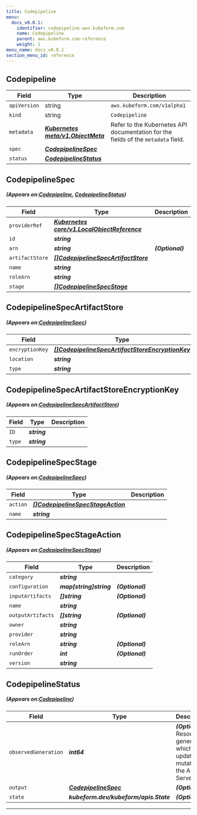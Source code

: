 ```yaml
---
title: Codepipeline
menu:
  docs_v0.0.1:
    identifier: codepipeline-aws.kubeform.com
    name: Codepipeline
    parent: aws.kubeform.com-reference
    weight: 1
menu_name: docs_v0.0.1
section_menu_id: reference
---
```


## Codepipeline
| Field | Type | Description |
| ------ | ----- | ----------- |
| `apiVersion` | string | `aws.kubeform.com/v1alpha1` |
|    `kind` | string | `Codepipeline` |
| `metadata` | ***[Kubernetes meta/v1.ObjectMeta](https://kubernetes.io/docs/reference/generated/kubernetes-api/v1.13/#objectmeta-v1-meta)***|Refer to the Kubernetes API documentation for the fields of the `metadata` field.|
| `spec` | ***[CodepipelineSpec](#CodepipelineSpec)***||
| `status` | ***[CodepipelineStatus](#CodepipelineStatus)***||
## CodepipelineSpec
##### (Appears on:[Codepipeline](#Codepipeline), [CodepipelineStatus](#CodepipelineStatus))
| Field | Type | Description |
| ------ | ----- | ----------- |
| `providerRef` | ***[Kubernetes core/v1.LocalObjectReference](https://kubernetes.io/docs/reference/generated/kubernetes-api/v1.13/#localobjectreference-v1-core)***||
| `id` | ***string***||
| `arn` | ***string***| ***(Optional)*** |
| `artifactStore` | ***[[]CodepipelineSpecArtifactStore](#CodepipelineSpecArtifactStore)***||
| `name` | ***string***||
| `roleArn` | ***string***||
| `stage` | ***[[]CodepipelineSpecStage](#CodepipelineSpecStage)***||
## CodepipelineSpecArtifactStore
##### (Appears on:[CodepipelineSpec](#CodepipelineSpec))
| Field | Type | Description |
| ------ | ----- | ----------- |
| `encryptionKey` | ***[[]CodepipelineSpecArtifactStoreEncryptionKey](#CodepipelineSpecArtifactStoreEncryptionKey)***| ***(Optional)*** |
| `location` | ***string***||
| `type` | ***string***||
## CodepipelineSpecArtifactStoreEncryptionKey
##### (Appears on:[CodepipelineSpecArtifactStore](#CodepipelineSpecArtifactStore))
| Field | Type | Description |
| ------ | ----- | ----------- |
| `ID` | ***string***||
| `type` | ***string***||
## CodepipelineSpecStage
##### (Appears on:[CodepipelineSpec](#CodepipelineSpec))
| Field | Type | Description |
| ------ | ----- | ----------- |
| `action` | ***[[]CodepipelineSpecStageAction](#CodepipelineSpecStageAction)***||
| `name` | ***string***||
## CodepipelineSpecStageAction
##### (Appears on:[CodepipelineSpecStage](#CodepipelineSpecStage))
| Field | Type | Description |
| ------ | ----- | ----------- |
| `category` | ***string***||
| `configuration` | ***map[string]string***| ***(Optional)*** |
| `inputArtifacts` | ***[]string***| ***(Optional)*** |
| `name` | ***string***||
| `outputArtifacts` | ***[]string***| ***(Optional)*** |
| `owner` | ***string***||
| `provider` | ***string***||
| `roleArn` | ***string***| ***(Optional)*** |
| `runOrder` | ***int***| ***(Optional)*** |
| `version` | ***string***||
## CodepipelineStatus
##### (Appears on:[Codepipeline](#Codepipeline))
| Field | Type | Description |
| ------ | ----- | ----------- |
| `observedGeneration` | ***int64***| ***(Optional)*** Resource generation, which is updated on mutation by the API Server.|
| `output` | ***[CodepipelineSpec](#CodepipelineSpec)***| ***(Optional)*** |
| `state` | ***kubeform.dev/kubeform/apis.State***| ***(Optional)*** |
---
